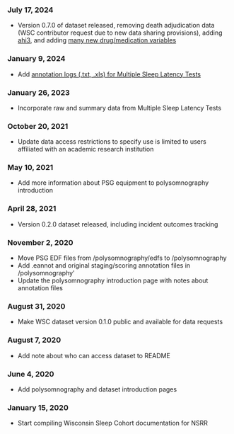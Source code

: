 ### July 17, 2024
- Version 0.7.0 of dataset released, removing death adjudication data (WSC contributor request due to new data sharing provisions), adding [ahi3](:variables_path:/ahi3), and adding [many new drug/medication variables](https://sleepdata.org/datasets/wsc/variables?folder=Medical+History%2FMedications)

### January 9, 2024

- Add [annotation logs (.txt, .xls) for Multiple Sleep Latency Tests](:files_path:/mslt)

### January 26, 2023

- Incorporate raw and summary data from Multiple Sleep Latency Tests

### October 20, 2021

- Update data access restrictions to specify use is limited to users affiliated with an academic research institution

### May 10, 2021

- Add more information about PSG equipment to polysomnography introduction

### April 28, 2021

- Version 0.2.0 dataset released, including incident outcomes tracking

### November 2, 2020

- Move PSG EDF files from /polysomnography/edfs to /polysomnography
- Add .eannot and original staging/scoring annotation files in /polysomnography'
- Update the polysomnography introduction page with notes about annotation files

### August 31, 2020

- Make WSC dataset version 0.1.0 public and available for data requests

### August 7, 2020

- Add note about who can access dataset to README

### June 4, 2020

- Add polysomnography and dataset introduction pages

### January 15, 2020

- Start compiling Wisconsin Sleep Cohort documentation for NSRR
